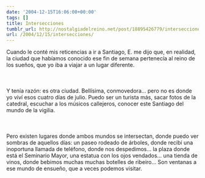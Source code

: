 ```yaml
---
date: '2004-12-15T16:06:00+00:00'
tags: []
title: Intersecciones
tumblr_url: http://nostalgiadelreino.net/post/18895426779/intersecciones
url: /2004/12/15/intersecciones/
---
```


<p>Cuando le conté mis reticencias a ir a Santiago, E. me dijo que, en realidad, la ciudad que habíamos conocido ese fin de semana pertenecía al reino de los sueños, que yo iba a viajar a un lugar diferente.<br/><br/><br/><br/>Y tenía razón: es otra ciudad. Bellísima, conmovedora&hellip; pero no es donde yo viví esos cuatro días de julio. Puedo ser un turista más, sacar fotos de la catedral, escuchar a los músicos callejeros, conocer este Santiago del mundo de la vigilia.<br/><br/><br/><br/>Pero existen lugares donde ambos mundos se intersectan, donde puedo ver sombras de aquellos días: un paseo rodeado de árboles, donde recibí una inoportuna llamada de teléfono, donde nos despedimos&hellip; la plaza donde está el Seminario Mayor, una estatua con los ojos vendados&hellip; una tienda de vinos, donde bebimos muchas muchas botelles de ribeiro&hellip; Son ventanas a ese mundo de ensueño, que a veces podemos visitar.</p><div class="blogger-post-footer"><img width="1" height="1" src="https://blogger.googleusercontent.com/tracker/1180118427259117074-8462541794563724838?l=nostalgiadelreino.blogspot.com" alt=""/></div>